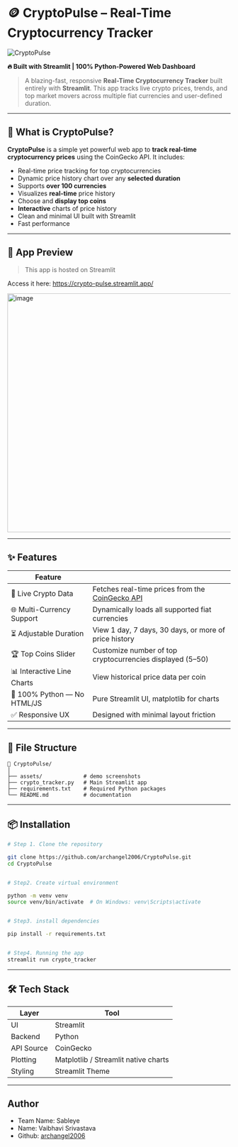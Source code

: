 # 🪙 CryptoPulse – Real-Time Cryptocurrency Tracker

![CryptoPulse](https://img.shields.io/badge/Built%20with-Python%20%7C%20Streamlit-blue.svg)  


**🔥 Built with Streamlit | 100% Python-Powered Web Dashboard**

> A blazing-fast, responsive **Real-Time Cryptocurrency Tracker** built entirely with **Streamlit**. This app tracks live crypto prices, trends, and top market movers across multiple fiat currencies and user-defined duration.

---

## 🧠 What is CryptoPulse?

**CryptoPulse** is a simple yet powerful web app to **track real-time cryptocurrency prices** using the CoinGecko API. It includes:

- Real-time price tracking for top cryptocurrencies
-  Dynamic price history chart over any **selected duration** 
- Supports **over 100 currencies**
- Visualizes **real-time** price history
- Choose and **display top coins**
- **Interactive** charts of price history
- Clean and minimal UI built with Streamlit
- Fast performance

---

## 📸 App Preview

> This app is hosted on Streamlit

Access it here: https://crypto-pulse.streamlit.app/

<img width="1555" height="538" alt="image" src="https://github.com/user-attachments/assets/8e01f11d-4689-4a46-9c7e-b6932aaa9f80" />


---

## ✨ Features

| Feature                     |                                                                        |
| ---------------------------| ----------------------------------------------------------------------------------- |
| 🔄 Live Crypto Data         | Fetches real-time prices from the [CoinGecko API](https://www.coingecko.com/en/api) |
| 🌐 Multi-Currency Support   | Dynamically loads all supported fiat currencies                                     |
| ⏳ Adjustable Duration       | View 1 day, 7 days, 30 days, or more of price history                               |
| 🏆 Top Coins Slider         | Customize number of top cryptocurrencies displayed (5–50)                           |
| 📊 Interactive Line Charts  | View historical price data per coin                                                 |
| 🚀 100% Python — No HTML/JS | Pure Streamlit UI, matplotlib for charts                                            |
| ✅ Responsive UX             | Designed with minimal layout friction                                                |


---

## 📂 File Structure

```
📁 CryptoPulse/
│
├── assets/             # demo screenshots
├── crypto_tracker.py   # Main Streamlit app
├── requirements.txt    # Required Python packages
└── README.md           # documentation
```
---

## 📦 Installation

```bash
# Step 1. Clone the repository

git clone https://github.com/archangel2006/CryptoPulse.git
cd CryptoPulse


# Step2. Create virtual environment

python -m venv venv
source venv/bin/activate  # On Windows: venv\Scripts\activate


# Step3. install dependencies

pip install -r requirements.txt


# Step4. Running the app
streamlit run crypto_tracker
```
---
## 🛠️ Tech Stack
| Layer      | Tool                                 |
| ---------- | ------------------------------------ |
| UI         | Streamlit                            |
| Backend    | Python                               |
| API Source | CoinGecko                            |
| Plotting   | Matplotlib / Streamlit native charts |
| Styling    | Streamlit Theme                      |

---
## Author

- Team Name: Sableye
- Name: Vaibhavi Srivastava
- Github: [archangel2006](https://github.com/archangel2006)
